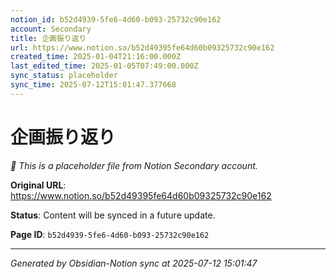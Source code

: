 ```yaml
---
notion_id: b52d4939-5fe6-4d60-b093-25732c90e162
account: Secondary
title: 企画振り返り
url: https://www.notion.so/b52d49395fe64d60b09325732c90e162
created_time: 2025-01-04T21:16:00.000Z
last_edited_time: 2025-01-05T07:49:00.000Z
sync_status: placeholder
sync_time: 2025-07-12T15:01:47.377668
---
```


# 企画振り返り

*🔄 This is a placeholder file from Notion Secondary account.*

**Original URL**: https://www.notion.so/b52d49395fe64d60b09325732c90e162

**Status**: Content will be synced in a future update.

**Page ID**: `b52d4939-5fe6-4d60-b093-25732c90e162`

---

*Generated by Obsidian-Notion sync at 2025-07-12 15:01:47*
